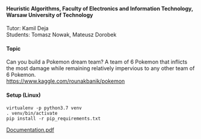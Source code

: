 #### Heuristic Algorithms, Faculty of Electronics and Information Technology, Warsaw University of Technology

Tutor: Kamil Deja  
Students: Tomasz Nowak, Mateusz Dorobek  

#### Topic
Can you build a Pokemon dream team? A team of 6 Pokemon that inflicts the most damage while remaining relatively impervious to any other team of 6 Pokemon.  
https://www.kaggle.com/rounakbanik/pokemon  

#### Setup (Linux)
```
virtualenv -p python3.7 venv
. venv/bin/activate
pip install -r pip_requirements.txt
```
[Documentation.pdf](https://github.com/SaxMan96/alhe_pokemons/blob/master/ALHE%20dokumentacja%20(1).pdf)
